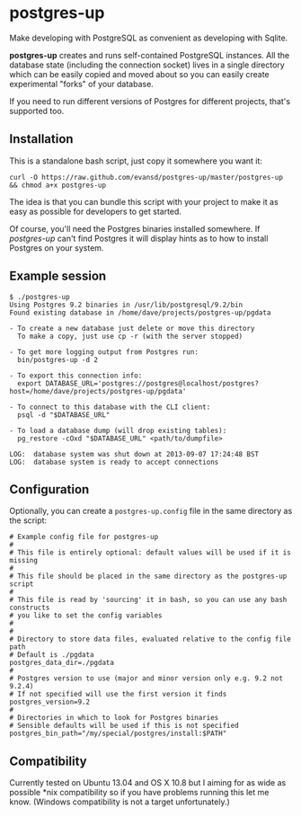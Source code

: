 postgres-up
===========

Make developing with PostgreSQL as convenient as developing with Sqlite.

**postgres-up** creates and runs self-contained PostgreSQL instances. All the
database state (including the connection socket) lives in a single
directory which can be easily copied and moved about so you can easily
create experimental "forks" of your database.

If you need to run different versions of Postgres for different
projects, that's supported too.


Installation
------------

This is a standalone bash script, just copy it somewhere you want it:

    curl -O https://raw.github.com/evansd/postgres-up/master/postgres-up && chmod a+x postgres-up

The idea is that you can bundle this script with your project to make it
as easy as possible for developers to get started.

Of course, you'll need the Postgres binaries installed somewhere. If *postgres-up*
can't find Postgres it will display hints as to how to install Postgres on your
system.


Example session
---------------

    $ ./postgres-up
    Using Postgres 9.2 binaries in /usr/lib/postgresql/9.2/bin
    Found existing database in /home/dave/projects/postgres-up/pgdata

    - To create a new database just delete or move this directory
      To make a copy, just use cp -r (with the server stopped)

    - To get more logging output from Postgres run:
      bin/postgres-up -d 2

    - To export this connection info:
      export DATABASE_URL='postgres://postgres@localhost/postgres?host=/home/dave/projects/postgres-up/pgdata'

    - To connect to this database with the CLI client:
      psql -d "$DATABASE_URL"

    - To load a database dump (will drop existing tables):
      pg_restore -cOxd "$DATABASE_URL" <path/to/dumpfile>

    LOG:  database system was shut down at 2013-09-07 17:24:48 BST
    LOG:  database system is ready to accept connections


Configuration
-------------

Optionally, you can create a `postgres-up.config` file in the same
directory as the script:

    # Example config file for postgres-up
    #
    # This file is entirely optional: default values will be used if it is missing
    #
    # This file should be placed in the same directory as the postgres-up script
    #
    # This file is read by 'sourcing' it in bash, so you can use any bash constructs
    # you like to set the config variables
    #
    #
    # Directory to store data files, evaluated relative to the config file path
    # Default is ./pgdata
    postgres_data_dir=./pgdata
    #
    # Postgres version to use (major and minor version only e.g. 9.2 not 9.2.4)
    # If not specified will use the first version it finds
    postgres_version=9.2
    #
    # Directories in which to look for Postgres binaries
    # Sensible defaults will be used if this is not specified
    postgres_bin_path="/my/special/postgres/install:$PATH"


Compatibility
-------------

Currently tested on Ubuntu 13.04 and OS X 10.8 but I aiming for as wide
as possible \*nix compatibility so if you have problems running this let
me know. (Windows compatibility is not a target unfortunately.)
